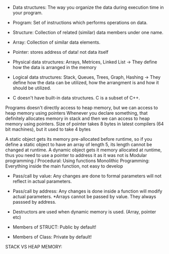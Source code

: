 * Data structures: The way you organize the data during execution time in your program.

* Program: Set of instructions which performs operations on data.
* Structure: Collection of related (similar) data members under one name.
* Array: Collection of similar data elements.
* Pointer: stores address of data! not data itself

* Physical data structures: Arrays, Metrices, Linked List -> They define how the data is arranged in the memory 
* Logical data structures: Stack, Queues, Trees, Graph, Hashing -> They define how the data can be utilized, how the arrangment is and how it should be utilized.

* C doesn't have built-in data structures. C is a subset of C++. 

Programs doesn't directly access to heap memory, but we can access to heap memory using pointers 
Whenever you declare something, that definitely allocates memory in stack and then we can access to heap memory using pointers.
Size of pointer takes 8 bytes in latest compilers (64 bit machines), but it used to take 4 bytes

A static object gets its memory pre-allocated before runtime, so if you define a static object to have an array 
of length 5, its length cannot be changed at runtime. A dynamic object gets it memory allocated at runtime, thus you need to use a pointer to 
address it as it was not is
Modular programming / Procedural: Using functions
Monolithic Programming: Everything inside the main function, not easy to develop

* Pass/call by value: Any changes are done to formal parameters will not reflect in actual parameters.
* Pass/call by address: Any changes is done inside a function will modify actual parameters.
*Arrays cannot be passed by value. They always passsed by address. 

* Destructors are used when dynamic memory is used. (Array, pointer etc)

* Members of STRUCT: Public by default!
* Members of Class: Private by default!

STACK VS HEAP MEMORY: 

